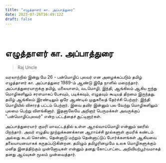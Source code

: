 ```yaml
---
title: "எழுத்தாளர் கா. அப்பாத்துரை"
date: 2023-07-26T16:49:12Z
draft: false
---
```

 
# எழுத்தாளர் கா. அப்பாத்துரை
 > Raj Uncle

வரலாற்றில் இன்று மே 26 - பன்மொழிப் புலவர் என அழைக்கப்படும் தமிழ் எழுத்தாளர் கா. அப்பாத்துரை 1989-ம் ஆண்டு இதே நாளில் மறைந்தார். அப்பாத்துரையாருக்கு தமிழ், மலையாளம், வடமொழி, இந்தி, ஆங்கிலம் ஆகிய ஐந்து மொழிகளிலும் சரளமாகப் பேசவும், படிக்கவும், எழுதவும் கூடியத் திறமை இருந்தது. தமிழ் ஆங்கிலம் இரண்டிலும் ஒரே ஆண்டில் முதுகலைத் தேர்ச்சி பெற்றார். இந்தி மொழியில் விசாரத் பட்டம் பெற்றார். இவை தவிர இன்னும் பல வேற்று மொழிகளிலும் புலமை பெற்று விளங்கினார். இதனாலேயே அறிஞர் பெருமக்கள் அவருக்குப் "பன்மொழிப்புலவர்" என்ற பட்டத்தைச் சூட்டினார்கள்.

அப்பாத்துரையார் குமரி மாவட்டத்தில் உள்ள ஆரல்வாய்மொழி என்னும் ஊரில் பிறந்தார். அவர் எழுதிய நூற்றுக்கணக்கான ஆராய்ச்சி நூல்களுள் குமரிக் கண்டம் அல்லது கடல் கொண்ட தென்னாடு மற்றும் தென்னாட்டுப் போர்க்களங்கள் ஆகியவை தலையாயனவாகக் கருதப்படுகின்றன. தமிழும் தமிழரினமுமே உலக மொழிகளுக்கும் மனித இனத்திற்கும் முன்னோடிகள் என்னும் தனது கோட்பாட்டை அறிவியற்பூர்வமாகத் தனது ஆய்வுகள் மூலம் முன்வைத்தார்.
 
